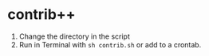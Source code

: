# contrib++

1. Change the directory in the script
2. Run in Terminal with `sh contrib.sh` or add to a crontab.

